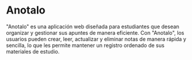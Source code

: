 # Anotalo
"Anotalo" es una aplicación web diseñada para estudiantes que desean organizar y gestionar sus apuntes de manera eficiente. Con "Anotalo", los usuarios pueden crear, leer, actualizar y eliminar notas de manera rápida y sencilla, lo que les permite mantener un registro ordenado de sus materiales de estudio.
